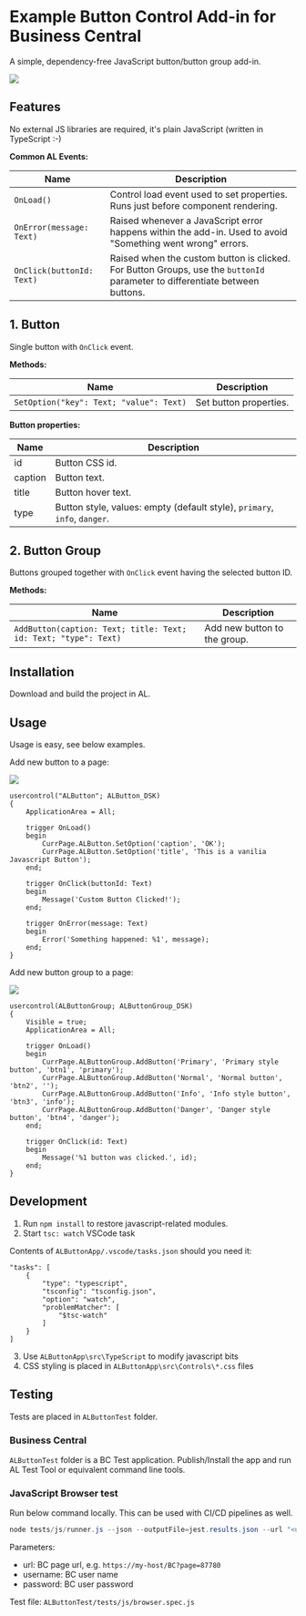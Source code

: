 # Example Button Control Add-in for Business Central

A simple, dependency-free JavaScript button/button group add-in.

![](https://raw.githubusercontent.com/dynasist/al-button/master/media/screenshot.png)

## Features

No external JS libraries are required, it's plain JavaScript (written in TypeScript :-)

**Common AL Events:**

|Name    |Description|
|--------|-----------|
|`OnLoad()`|Control load event used to set properties. Runs just before component rendering. |
|`OnError(message: Text)`|Raised whenever a JavaScript error happens within the add-in. Used to avoid "Something went wrong" errors. |
|`OnClick(buttonId: Text)`|Raised when the custom button is clicked. For Button Groups, use the `buttonId` parameter to differentiate between buttons. |

## 1. Button

Single button with `OnClick` event.

**Methods:**

|Name    |Description|
|--------|-----------|
|`SetOption("key": Text; "value": Text)`|Set button properties. |

**Button properties:**

|Name    |Description|
|--------|-----------|
|id|Button CSS id. |
|caption|Button text. |
|title|Button hover text. |
|type|Button style, values: empty (default style), `primary`, `info`, `danger`. |


## 2. Button Group

Buttons grouped together with `OnClick` event having the selected button ID.

**Methods:**

|Name    |Description|
|--------|-----------|
|`AddButton(caption: Text; title: Text; id: Text; "type": Text)`|Add new button to the group. |


## Installation

Download and build the project in AL.

## Usage

Usage is easy, see below examples.

Add new button to a page:

![](https://raw.githubusercontent.com/dynasist/al-button/master/media/button.png)

```
usercontrol("ALButton"; ALButton_DSK)
{
    ApplicationArea = All;

    trigger OnLoad()
    begin
        CurrPage.ALButton.SetOption('caption', 'OK');
        CurrPage.ALButton.SetOption('title', 'This is a vanilia Javascript Button');
    end;

    trigger OnClick(buttonId: Text)
    begin
        Message('Custom Button Clicked!');
    end;

    trigger OnError(message: Text)
    begin 
        Error('Something happened: %1', message);
    end;
}
```

Add new button group to a page:

![](https://raw.githubusercontent.com/dynasist/al-button/master/media/buttongroup.png)

```
usercontrol(ALButtonGroup; ALButtonGroup_DSK)
{
    Visible = true;
    ApplicationArea = All;

    trigger OnLoad()
    begin
        CurrPage.ALButtonGroup.AddButton('Primary', 'Primary style button', 'btn1', 'primary');
        CurrPage.ALButtonGroup.AddButton('Normal', 'Normal button', 'btn2', '');
        CurrPage.ALButtonGroup.AddButton('Info', 'Info style button', 'btn3', 'info');
        CurrPage.ALButtonGroup.AddButton('Danger', 'Danger style button', 'btn4', 'danger');
    end;

    trigger OnClick(id: Text)
    begin
        Message('%1 button was clicked.', id);
    end;
}
```

## Development

1. Run `npm install` to restore javascript-related modules.
2. Start `tsc: watch` VSCode task

Contents of `ALButtonApp/.vscode/tasks.json` should you need it:
```
"tasks": [
    {
        "type": "typescript",
        "tsconfig": "tsconfig.json",
        "option": "watch",
        "problemMatcher": [
            "$tsc-watch"
        ]
    }
]
```

3. Use `ALButtonApp\src\TypeScript` to modify javascript bits
4. CSS styling is placed in `ALButtonApp\src\Controls\*.css` files

## Testing

Tests are placed in `ALButtonTest` folder.

### Business Central

`ALButtonTest` folder is a BC Test application. Publish/Install the app and run AL Test Tool or equivalent command line tools.

### JavaScript Browser test

Run below command locally. This can be used with CI/CD pipelines as well.

```powershell
node tests/js/runner.js --json --outputFile=jest.results.json --url "<url>" --username <name> --password <pass>
```

Parameters:
- url: BC page url, e.g. `https://my-host/BC?page=87780`
- username: BC user name
- password: BC user password

Test file: `ALButtonTest/tests/js/browser.spec.js`


